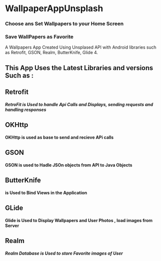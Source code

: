 # WallpaperAppUnsplash

### Choose ans Set Wallpapers to your Home Screen 
### Save WallPapers as Favorite

A Wallpapers App Created Using Unsplased API with Android libraries such as Retrofit, GSON, Realm, ButterKnife, Glide 4.
## This App Uses the Latest Libraries and versions Such as :

## Retrofit
##### RetroFit is Used to handle Api Calls and Displays, sending requests and handling responses

## OKHttp
#### OKHttp is used as base to send and recieve APi calls

## GSON
#### GSON is used to Hadle JSOn objects from API to Java Objects

## ButterKnife
#### is Used to Bind Views in the Application

## GLide
#### Glide is Used to Display Wallpapers and User Photos , load images from Server

## Realm
##### Realm Database is Used to store Favorite images of User
